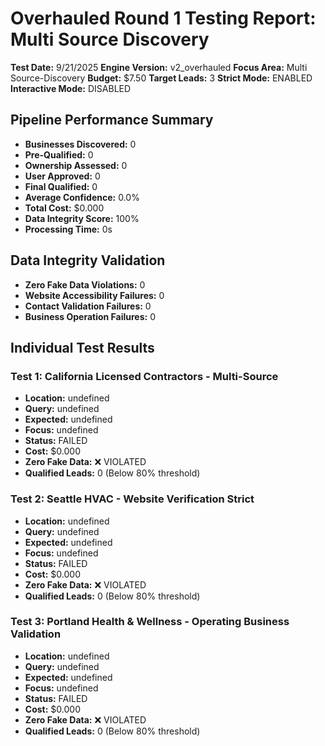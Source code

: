 # Overhauled Round 1 Testing Report: Multi Source Discovery

**Test Date:** 9/21/2025
**Engine Version:** v2_overhauled
**Focus Area:** Multi Source-Discovery
**Budget:** $7.50
**Target Leads:** 3
**Strict Mode:** ENABLED
**Interactive Mode:** DISABLED

## Pipeline Performance Summary

- **Businesses Discovered:** 0
- **Pre-Qualified:** 0
- **Ownership Assessed:** 0
- **User Approved:** 0
- **Final Qualified:** 0
- **Average Confidence:** 0.0%
- **Total Cost:** $0.000
- **Data Integrity Score:** 100%
- **Processing Time:** 0s

## Data Integrity Validation

- **Zero Fake Data Violations:** 0
- **Website Accessibility Failures:** 0
- **Contact Validation Failures:** 0
- **Business Operation Failures:** 0

## Individual Test Results

### Test 1: California Licensed Contractors - Multi-Source
- **Location:** undefined
- **Query:** undefined
- **Expected:** undefined
- **Focus:** undefined
- **Status:** FAILED
- **Cost:** $0.000
- **Zero Fake Data:** ❌ VIOLATED
- **Qualified Leads:** 0 (Below 80% threshold)

### Test 2: Seattle HVAC - Website Verification Strict
- **Location:** undefined
- **Query:** undefined
- **Expected:** undefined
- **Focus:** undefined
- **Status:** FAILED
- **Cost:** $0.000
- **Zero Fake Data:** ❌ VIOLATED
- **Qualified Leads:** 0 (Below 80% threshold)

### Test 3: Portland Health & Wellness - Operating Business Validation
- **Location:** undefined
- **Query:** undefined
- **Expected:** undefined
- **Focus:** undefined
- **Status:** FAILED
- **Cost:** $0.000
- **Zero Fake Data:** ❌ VIOLATED
- **Qualified Leads:** 0 (Below 80% threshold)

